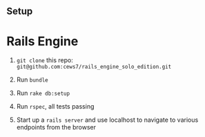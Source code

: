 ## Setup
# Rails Engine

1. `git clone` this repo:
`git@github.com:cews7/rails_engine_solo_edition.git`

2. Run `bundle`  

3. Run `rake db:setup`

4. Run `rspec`, all tests passing

5. Start up a `rails server` and use localhost to navigate to various endpoints from the browser
